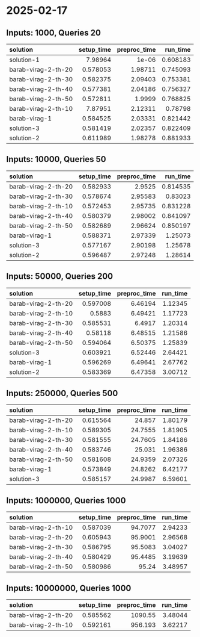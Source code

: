 # 2025-02-17

## Inputs: 1000, Queries 20

| solution            |   setup_time |   preproc_time |   run_time |
|:--------------------|-------------:|---------------:|-----------:|
| solution-1          |     7.98964  |        1e-06   |   0.608183 |
| barab-virag-2-th-20 |     0.578053 |        1.98711 |   0.745093 |
| barab-virag-2-th-30 |     0.582375 |        2.09403 |   0.753381 |
| barab-virag-2-th-40 |     0.577381 |        2.04186 |   0.756327 |
| barab-virag-2-th-50 |     0.572811 |        1.9999  |   0.768825 |
| barab-virag-2-th-10 |     7.87951  |        2.12311 |   0.78798  |
| barab-virag-1       |     0.584525 |        2.03331 |   0.821442 |
| solution-3          |     0.581419 |        2.02357 |   0.822409 |
| solution-2          |     0.611989 |        1.98278 |   0.881933 |

## Inputs: 10000, Queries 50

| solution            |   setup_time |   preproc_time |   run_time |
|:--------------------|-------------:|---------------:|-----------:|
| barab-virag-2-th-20 |     0.582933 |        2.9525  |   0.814535 |
| barab-virag-2-th-30 |     0.578674 |        2.95583 |   0.83023  |
| barab-virag-2-th-10 |     0.572453 |        2.95735 |   0.831228 |
| barab-virag-2-th-40 |     0.580379 |        2.98002 |   0.841097 |
| barab-virag-2-th-50 |     0.582689 |        2.96624 |   0.850197 |
| barab-virag-1       |     0.588371 |        2.97339 |   1.25073  |
| solution-3          |     0.577167 |        2.90198 |   1.25678  |
| solution-2          |     0.596487 |        2.97248 |   1.28614  |

## Inputs: 50000, Queries 200

| solution            |   setup_time |   preproc_time |   run_time |
|:--------------------|-------------:|---------------:|-----------:|
| barab-virag-2-th-20 |     0.597008 |        6.46194 |    1.12345 |
| barab-virag-2-th-10 |     0.5883   |        6.49421 |    1.17723 |
| barab-virag-2-th-30 |     0.585531 |        6.4917  |    1.20314 |
| barab-virag-2-th-40 |     0.58118  |        6.48515 |    1.21586 |
| barab-virag-2-th-50 |     0.594064 |        6.50375 |    1.25839 |
| solution-3          |     0.603921 |        6.52446 |    2.64421 |
| barab-virag-1       |     0.596269 |        6.49641 |    2.67762 |
| solution-2          |     0.583369 |        6.47358 |    3.00712 |

## Inputs: 250000, Queries 500

| solution            |   setup_time |   preproc_time |   run_time |
|:--------------------|-------------:|---------------:|-----------:|
| barab-virag-2-th-20 |     0.615564 |        24.857  |    1.80179 |
| barab-virag-2-th-10 |     0.589305 |        24.7555 |    1.81905 |
| barab-virag-2-th-30 |     0.581555 |        24.7605 |    1.84186 |
| barab-virag-2-th-40 |     0.583746 |        25.031  |    1.96386 |
| barab-virag-2-th-50 |     0.581608 |        24.9359 |    2.07326 |
| barab-virag-1       |     0.573849 |        24.8262 |    6.42177 |
| solution-3          |     0.585157 |        24.9987 |    6.59601 |

## Inputs: 1000000, Queries 1000

| solution            |   setup_time |   preproc_time |   run_time |
|:--------------------|-------------:|---------------:|-----------:|
| barab-virag-2-th-10 |     0.587039 |        94.7077 |    2.94233 |
| barab-virag-2-th-20 |     0.605943 |        95.9001 |    2.96568 |
| barab-virag-2-th-30 |     0.586795 |        95.5083 |    3.04027 |
| barab-virag-2-th-40 |     0.580429 |        95.4485 |    3.19639 |
| barab-virag-2-th-50 |     0.580986 |        95.24   |    3.48957 |

## Inputs: 10000000, Queries 1000

| solution            |   setup_time |   preproc_time |   run_time |
|:--------------------|-------------:|---------------:|-----------:|
| barab-virag-2-th-20 |     0.585562 |       1090.55  |    3.48044 |
| barab-virag-2-th-10 |     0.592161 |        956.193 |    3.62217 |
